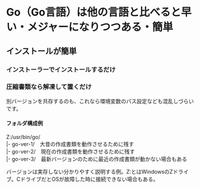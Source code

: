# Go（Go言語）は他の言語と比べると早い・メジャーになりつつある・簡単
## インストールが簡単
### インストーラーでインストールするだけ
### 圧縮書類なら解凍して置くだけ
別バージョンを共存するのも、これなら環境変数のパス設定なども混乱しづらいです。  
#### フォルダ構成例  
Z:/usr/bin/go/  
 |- go-ver-1/　大昔の作成書類を動作させるために残す  
 |- go-ver-2/　現在の作成書類を動作させるために残す  
 |- go-ver-3/　最新バージョンのために最近の作成書類が動かない場合もある

<p>バージョンは実存しない分かりやすく説明する例。Z:とはWindowsのZドライブ。CドライブだとOSが故障した時に接続できない場合もある。</p>
